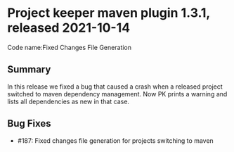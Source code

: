 # Project keeper maven plugin 1.3.1, released 2021-10-14

Code name:Fixed Changes File Generation

## Summary

In this release we fixed a bug that caused a crash when a released project switched to maven dependency management. Now PK prints a warning and lists all dependencies as new in that case.

## Bug Fixes

* #187: Fixed changes file generation for projects switching to maven